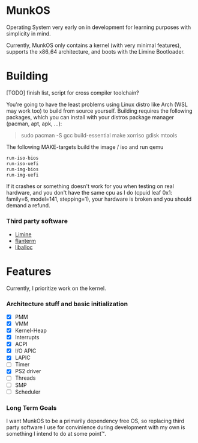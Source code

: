 # MunkOS

Operating System very early on in development for learning purposes with simplicity in mind.

Currently, MunkOS only contains a kernel (with very minimal features), supports the x86_64 architecture, and boots with the Limine Bootloader.

# Building

[TODO] finish list, script for cross compiler toolchain?

You're going to have the least problems using Linux distro like Arch (WSL may work too) to build from source yourself. Building requires the following packages, which you can install with your distros package manager (pacman, apt, apk, ...):

> sudo pacman -S gcc build-essential make xorriso gdisk mtools

The following MAKE-targets build the image / iso and run qemu

```sh
run-iso-bios
run-iso-uefi
run-img-bios
run-img-uefi
```

If it crashes or something doesn't work for you when testing on real hardware, and you don't have the same cpu as I do (cpuid leaf 0x1: family=6, model=141, stepping=1), your hardware is broken and you should demand a refund.

### Third party software

- [Limine](https://www.github.com/limine-bootloader/limine)
- [flanterm](https://github.com/mintsuki/flanterm)
- [liballoc](https://github.com/blanham/liballoc)

# Features

Currently, I prioritize work on the kernel.

### Architecture stuff and basic initialization

- [x] PMM
- [x] VMM
- [x] Kernel-Heap
- [x] Interrupts
- [x] ACPI
- [x] I/O APIC
- [x] LAPIC
- [ ] Timer
- [x] PS2 driver
- [ ] Threads
- [ ] SMP
- [ ] Scheduler

### Long Term Goals

I want MunkOS to be a primarily dependency free OS, so replacing third party software I use for convinience during development with my own is something I intend to do at some point™.